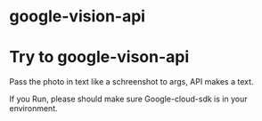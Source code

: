 # google-vision-api

# Try to google-vison-api  
Pass the photo in text like a schreenshot to args, API makes a text.

If you Run, please should make sure Google-cloud-sdk is in your environment.
